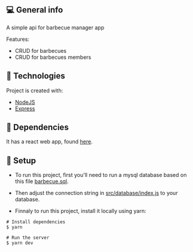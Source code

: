## :computer: General info
A simple api for barbecue manager app

Features:
- CRUD for barbecues
- CRUD for barbecues members
	
## :rocket: Technologies
Project is created with:
* [NodeJS](https://nodejs.org/)
* [Express](https://expressjs.com/)

## :paperclip: Dependencies
It has a react web app, found [here](https://github.com/henrique-lothammer/barbecue).
	
## :triangular_ruler: Setup

* To run this project, first you'll need to run a mysql database based on this file [barbecue.sql](https://github.com/henrique-lothammer/barbecue-backend/blob/master/barbecue.sql).

* Then adjust the connection string in [src/database/index.js](https://github.com/henrique-lothammer/barbecue-backend/blob/master/src/database/index.js) to your database. 

* Finnaly to run this project, install it locally using yarn:

```
# Install dependencies
$ yarn

# Run the server
$ yarn dev
```
